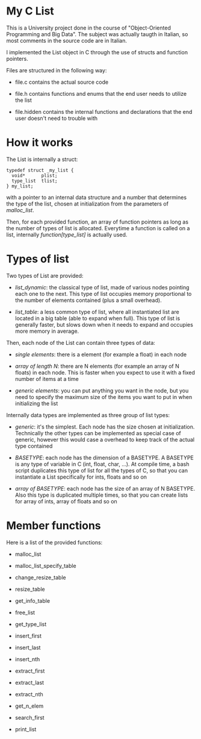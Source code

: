 # My C List

This is a University project done in the course of "Object-Oriented Programming and Big Data". The subject was actually taugth in Italian, so most comments in the source code are in Italian.

I implemented the List object in C through the use of structs and function pointers.

Files are structured in the following way:

* file.c contains the actual source code

* file.h contains functions and enums that the end user needs to utilize the list

* file.hidden contains the internal functions and declarations that the end user doesn't need to trouble with

# How it works

The List is internally a struct:

```
typedef struct _my_list {
  void*      plist;
  type_list  tlist;
} my_list;
```

with a pointer to an internal data structure and a number that determines the type of the list, chosen at
initialization from the parameters of *malloc_list*.

Then, for each provided function, an array of function pointers as long as the number of types of list is allocated.
Everytime a function is called on a list, internally *function[type_list]* is actually used.

# Types of list

Two types of List are provided:

* *list_dynamic*: the classical type of list, made of various nodes pointing each one to the next. 
This type of list occupies memory proportional to the number of elements contained (plus a small overhead).

* *list_table*: a less common type of list, where all instantiated list are located in a big table (able to expand when full).
This type of list is generally faster, but slows down when it needs to expand and occupies more memory in average.

Then, each node of the List can contain three types of data:

* *single elements*: there is a element (for example a float) in each node

* *array of length N*: there are N elements (for example an array of N floats) in each node.
This is faster when you expect to use it with a fixed number of items at a time

* *generic elements*: you can put anything you want in the node, but you need to specify the maximum size of the items
you want to put in when initializing the list

Internally data types are implemented as three group of list types:

* *generic*: it's the simplest. Each node has the size chosen at initialization. Technically the other types
can be implemented as special case of generic, however this would case a overhead to keep track of the actual type contained

* *BASETYPE*: each node has the dimension of a BASETYPE. A BASETYPE is any type of variable in C (int, float, char, ...). At compile time, a bash script duplicates this type of
list for all the types of C, so that you can instantiate a List specifically for ints, floats and so on

* *array of BASETYPE*: each node has the size of an array of N BASETYPE. Also this type is duplicated multiple times, so that you can create lists for array of ints, array of floats and so on

# Member functions

Here is a list of the provided functions:

* malloc_list

* malloc_list_specify_table

* change_resize_table

* resize_table

* get_info_table

* free_list

* get_type_list

* insert_first

* insert_last

* insert_nth

* extract_first

* extract_last

* extract_nth

* get_n_elem

* search_first

* print_list
